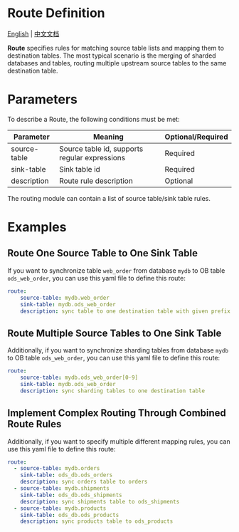 # Route Definition

[English](route.md) | [中文文档](route_CN.md)

**Route** specifies rules for matching source table lists and mapping them to destination tables. The most typical scenario is the merging of sharded databases and tables, routing multiple upstream source tables to the same destination table.

# Parameters

To describe a Route, the following conditions must be met:

| Parameter | Meaning | Optional/Required |
|-----------|---------|-------------------|
| source-table | Source table id, supports regular expressions | Required |
| sink-table | Sink table id | Required |
| description | Route rule description | Optional |

The routing module can contain a list of source table/sink table rules.

# Examples

## Route One Source Table to One Sink Table

If you want to synchronize table `web_order` from database `mydb` to OB table `ods_web_order`, you can use this yaml file to define this route:

```yaml
route:
    source-table: mydb.web_order
    sink-table: mydb.ods_web_order
    description: sync table to one destination table with given prefix ods_
```

## Route Multiple Source Tables to One Sink Table

Additionally, if you want to synchronize sharding tables from database `mydb` to OB table `ods_web_order`, you can use this yaml file to define this route:

```yaml
route:
    source-table: mydb.ods_web_order[0-9]
    sink-table: mydb.ods_web_order
    description: sync sharding tables to one destination table
```

## Implement Complex Routing Through Combined Route Rules

Additionally, if you want to specify multiple different mapping rules, you can use this yaml file to define this route:

```yaml
route:
  - source-table: mydb.orders
    sink-table: ods_db.ods_orders
    description: sync orders table to orders
  - source-table: mydb.shipments
    sink-table: ods_db.ods_shipments
    description: sync shipments table to ods_shipments
  - source-table: mydb.products
    sink-table: ods_db.ods_products
    description: sync products table to ods_products
```
